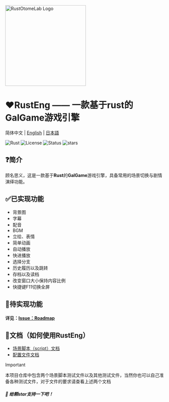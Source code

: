 <img src="logo/logo.png" alt="RustOtomeLab Logo" width="256">

# ❤️RustEng —— 一款基于rust的GalGame游戏引擎

简体中文 | [English](README_en.md) | [日本語](README_ja.md)

![Rust](https://img.shields.io/badge/编程语言-Rust-orange)
![License](https://img.shields.io/badge/协议-待定-green)
![Status](https://img.shields.io/badge/状态-开发中-yellow)
![stars](https://img.shields.io/github/stars/RustOtomeLab/RustEng?style=flat&label=星标数)

## ❓简介

顾名思义，这是一款基于**Rust**的**GalGame**游戏引擎，具备常用的场景切换与剧情演绎功能。

## ✅已实现功能

* 背景图
* 字幕
* 配音
* BGM
* 立绘、表情
* 简单动画
* 自动播放
* 快进播放
* 选择分支
* 历史履历以及跳转
* 存档以及读档
* 改变窗口大小保持内容比例
* 快捷键F11切换全屏


## 🔳待实现功能
#### 详见：[Issue：Roadmap](https://github.com/RustOtomeLab/RustEng/issues/13)

## 📘文档（如何使用RustEng）

* [场景脚本（script）文档](docs/zh_CN/how_to_use_script.md)
* [配置文件文档](docs/zh_CN/how_to_use_config.md)

> [!IMPORTANT]
> 本项目仓库中包含两个场景脚本测试文件以及其他测试文件，当然你也可以自己准备各种测试文件，对于文件的要求请查看上述两个文档

#### *🌟 给颗star支持一下吧！*
